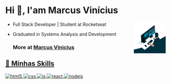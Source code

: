 # Hi 👋, I'am Marcus Vinícius

<img align="right" width="100" height="100" src="./assets/gif_developer.gif">

- Full Stack Developer | Student at Rocketseat
- Graduated in Systems Analysis and Development
 
  <h3>More at <a href='https://viniseven.github.io/linktree_viniseven/'>Marcus Vinicius</h3>
  
 ## 🚀 Minhas Skills
 <div style="display: inline_block">
  <img align="center" alt="html5" src="https://img.shields.io/badge/HTML5-E34F26?style=for-the-badge&logo=html5&logoColor=white" />
  <img align="center" alt="css" src="https://img.shields.io/badge/CSS3-1572B6?style=for-the-badge&logo=css3&logoColor=white" />
  <img align="center" alt="js" src="https://img.shields.io/badge/JavaScript-F7DF1E?style=for-the-badge&logo=javascript&logoColor=black" />
  <img align="center" alt="react" src="https://img.shields.io/badge/React-20232A?style=for-the-badge&logo=react&logoColor=61DAFB" />
  <img align="center" alt="nodejs" src="https://img.shields.io/badge/Node.js-43853D?style=for-the-badge&logo=node.js&logoColor=white" />
</div>
 

